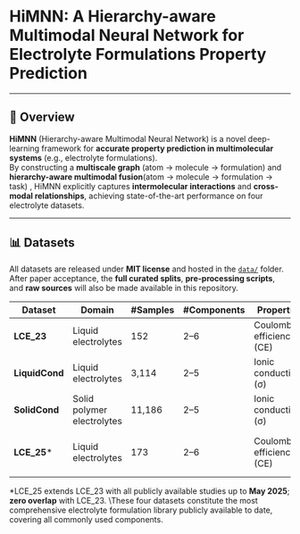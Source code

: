# HiMNN: A Hierarchy-aware Multimodal Neural Network for Electrolyte Formulations Property Prediction


---

## 🔬 Overview

**HiMNN** (Hierarchy-aware Multimodal Neural Network) is a novel deep-learning framework for **accurate property prediction in multimolecular systems** (e.g., electrolyte formulations).  
By constructing a **multiscale graph** (atom → molecule → formulation) and **hierarchy-aware multimodal fusion**(atom → molecule → formulation → task) , HiMNN explicitly captures **intermolecular interactions** and **cross-modal relationships**, achieving state-of-the-art performance on four electrolyte datasets.

---

## 📊 Datasets

All datasets are released under **MIT license** and hosted in the [`data/`](data/) folder.  
After paper acceptance, the **full curated splits**, **pre-processing scripts**, and **raw sources** will also be made available in this repository.

| Dataset | Domain | #Samples | #Components | Properties | Source |
|---------|--------|----------|-------------|------------|--------|
| **LCE_23** | Liquid electrolytes | 152 | 2–6 | Coulombic efficiency (CE) | [Kim et al. 2023](https://doi.org/10.1039/D3DD00063A) |
| **LiquidCond** | Liquid electrolytes | 3,114 | 2–5 | Ionic conductivity (σ) | [Bradford et al. 2023](https://pubs.acs.org/doi/10.1021/acscentsci.2c01181) |
| **SolidCond** | Solid polymer electrolytes | 11,186 | 2–5 | Ionic conductivity (σ) | [Bradford et al. 2023](https://pubs.acs.org/doi/10.1021/acscentsci.2c01181) |
| **LCE_25*** | Liquid electrolytes | 173 | 2–6 | Coulombic efficiency (CE) | This work (to be released) |

\*LCE_25 extends LCE_23 with all publicly available studies up to **May 2025**; **zero overlap** with LCE_23.
\These four datasets constitute the most comprehensive electrolyte formulation library publicly available to date, covering all commonly used components.


